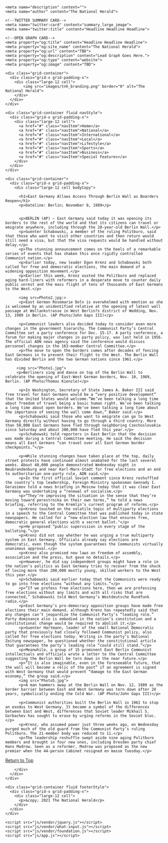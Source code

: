 <!doctype html>
<html class="no-js" lang="en" dir="ltr">
  <head>
    <meta charset="utf-8">
    <meta http-equiv="x-ua-compatible" content="ie=edge">
    <meta name="viewport" content="width=device-width, initial-scale=1.0">
    <title>Headline Headline Headline | The National Herald</title>
    <link rel="stylesheet" href="css/foundation.css">
    <link rel="stylesheet" href="css/app.css">


<!-- FILL OUT META TAGS! -->
    <meta name="description" content="">
    <meta name="author" content="The National Herald">

    <!--TWITTER SUMMARY CARD-->
    <meta name="twitter:card" content="summary_large_image">
    <meta name="twitter:title" content="Headline Headline Headline">

    <!--OPEN GRAPH CARD-->
    <meta property="og:title" content="Headline Headline Headline">
    <meta property="og:site_name" content="The National Herald">
    <meta property="og:url" content="TBD">
    <meta property="og:description" content="Lead Graph Goes Here.">
    <meta property="og:type" content="website">
    <meta property="og:image" content="TBD">

  </head>
  <body>

<!-- RETURN TO TOP -->
<a name="top"></a>
<!-- END RETURN TO TOP -->

<!-- SITE BRANDING -->
    <div class="grid-container">
      <div class="grid-x grid-padding-x">
        <div class="large-12 cell">
            <img src="images/tnh_branding.png" border="0" alt="The National Herald">
        </div>
      </div>
    </div>
<!-- END SITE BRANDING -->

<!-- NAV BAR -->
    <div class="grid-container fluid navStyle">
      <div class="grid-x grid-padding-x">
        <div class="large-12 cell">
          <a href="#" class="navItem">Home</a>
          <a href="#" class="navItem">National</a>
          <a href="#" class="navItem">International</a>
          <a href="#" class="navItem">Local</a>
          <a href="#" class="navItem">Lifestyle</a>
          <a href="#" class="navItem">Sports</a>
          <a href="#" class="navItem">Business</a>
          <a href="#" class="navItem">Special Features</a>
        </div>
      </div>
    </div>
<!-- END NAV BAR -->

<!-- BODY COPY -->
    <div class="grid-container">
      <div class="grid-x grid-padding-x">
        <div class="large-12 cell bodyCopy">

          <h1>East Germany Allows Access Through Berlin Wall as Boarders Reopen</h1>
          <p>Dateline: Berlin; November 8, 1989</p>


          <p>BERLIN (AP) — East Germany said today it was opening its borders to the rest of the world and that its citizens can travel or emigrate anywhere, including through the 28-year-old Berlin Wall.</p>
          <p>Guenter Schabowski, a member of the ruling Politburo, said that those who want to visit other countries and then return would still need a visa, but that the visa requests would be handled without delay.</p>
          <p>The stunning announcement comes on the heels of a remarkable series of events that has shaken this once rigidly controlled Communist nation.</p>
          <p>Earlier today, new leader Egon Krenz and Schabowski both called for free and democratic elections, the main demand of a widening opposition movement.</p>
          <p>Earlier this week, Krenz ousted the Politburo and replaced aging hard-liners with reformers in a desperate move to counter daily public unrest and the mass flight of tens of thousands of East Germans to the West.</p>

          <img src=Photo2.jpg:>
          <p>East German Rosemarie Doln is overwhelmed with emotion as she is welcomed by an unidentified relative at the opening of latest wall passage at Wollankstrasse in West Berlin?s district of Wedding, Nov. 13, 1989 in Berlin. (AP Photo/John Gaps III)</p>

          <p>Communist leaders also decided today to consider even more changes in the government hierarchy. The Communist Party’s Central Committee set a party conference for Dec. 15-17. A party conference, a forum for making major changes in party policy, was last held in 1956. The official ADN news agency said the conference would discuss personnel changes in the 163-member Central Committee.</p>
          <p>The move to open the borders comes after decades of fencing East Germans in to prevent their flight to the West. The Berlin Wall has divided Berlin and the two German nations since 1961.</p>

         <img src="Photo1.jpg">
         <p>Berliners sing and dance on top of the Berlin Wall to celebrate the opening of East-West German borders, Nov. 10, 1989, Berlin. (AP Photo/Thomas Kienzle)</p>

          <p>In Washington, Secretary of State James A. Baker III said free travel for East Germans would be a “very positive development” that the United States would welcome.“We’ve been talking a long time about freedom of travel being a basic human right. We’ve been talking a long time about open borders. We’ve been talking a long time about the importance of seeing the wall come down,” Baker said.</p>
          <p>Schabowski said those who want to emigrate can go to West Germany directly without having to go through a third country. More than 50,000 East Germans have fled through neighboring Czechoslovakia since Saturday and about 200,000 have fled this year.</p>
          <p>Schabowski told reporters in East Berlin that the decision was made during a Central Committee meeting. He said the decision means all East Germans “can travel over all East German border checkpoints.”</p>

          <p>While stunning changes have taken place at the top, daily street protests have continued almost unabated for the last several weeks. About 40,000 people demonstrated Wednesday night in Neubrandenburg and near Karl-Marx-Stadt for free elections and an end to authoritarian one-party rule, ADN said.</p>
          <p>In the first official Soviet comment since Krenz reshuffled the country’s top leadership, Foreign Ministry spokesman Gennady I. Gerasimov told a news briefing in Moscow today that it was clear East Germany was undertaking a “renewal of socialism.</p>
          <p>“They’re improving the situation in the sense that they’re moving toward perestroika on their own terms,” he told a news briefing, referring to the Kremlin’s current program of reforms.</p>
          <p>Krenz touched on the volatile topic of multiparty elections in a speech to the Central Committee that was published today in state newspapers. He called for a “new election law that ensures free, democratic general elections with a secret ballot."</p>
          <p>He proposed “public supervision in every stage of the balloting.”</p>
          <p>Krenz did not say whether he was urging a true multiparty system in East Germany. Officials already say elections are democratic, even though the system guarantees the Communists virtually unanimous approval.</p>
          <p>Krenz also promised new laws on freedom of assembly, association and the press, but gave no details.</p>
          <p>However, he did say independent groups might have a role in the nation’s politics as East Germany tries to recover from the shock of losing more than 200,000 mostly young, skilled workers to the West this year.</p>
          <p>Schabowski said earlier today that the Communists were ready to go into free elections “without any limits.”</p>
          <p>“If we profess free elections here, then we are professing free elections without any limits and with all risks that are connected,” Schabowski told West Germany’s Westdeutsche Rundfunk radio.</p>
          <p>East Germany’s pro-democracy opposition groups have made free elections their main demand, although Krenz has repeatedly said that any changes can’t jeopardize the Communist Party’s “leading role.” Party dominance also is embodied in the nation’s constitution and a constitutional change would be required to abolish it.</p>
          <p>Guenter Hartmann, leader of the small National Democratic party that previously had closely followed Communist policy, also called for free elections today. Writing in the party’s National Zeitung newspaper, he questioned whether the constitutional article that guarantees the party’s leading role “could still stand.”</p>
          <p>Meanwhile, a group of 15 prominent East Berlin Communist intellectuals and officials wrote a letter to the Central Committee suggesting the Berlin Wall be torn down in the near future.</p>
          <p>“It is also imaginable, even in the foreseeable future, that the wall will become a relic of the past” if an agreement is signed with West Germany that would prevent “damage to the East German economy,” the group said.</p>
          <img src="Photo5.jpg">
          <p>A man hammers away at the Berlin Wall on Nov. 12, 1989 as the border barrier between East and West Germany was torn down after 28 years, symbolically ending the Cold War. (AP Photo/John Gaps III)</p>
          
          <p>Communist authorities built the Berlin Wall in 1961 to stop an exodus to West Germany. It became a symbol of the differences between East and West, differences that Soviet leader Mikhail S. Gorbachev has sought to erase by urging reforms in the Soviet bloc.</p>
          <p>Krenz, who assumed power just three weeks ago, on Wednesday purged much of the old guard from the Communist Party’s ruling Politburo. The 21-member body was reduced to 11.</p>
          <p>The leadership reshuffle swept aside nine aging Politburo members and brought in four new ones, including Dresden party chief Hans Modrow. Seen as a reformer, Modrow was proposed as the new premier when the 44-person Cabinet resigned en masse Tuesday.</p>




<p class="rtt"><a href="#top">Return to Top</a></p>

        </div>
      </div>
    </div>
<!-- END BODY COPY -->

<!-- FOOTER BAR -->
<!-- NAV BAR -->
    <div class="grid-container fluid footerStyle">
      <div class="grid-x grid-padding-x">
        <div class="large-12 cell">
          <p>&copy; 2021 The National Herald</p>
        </div>
      </div>
    </div>
<!-- END NAV BAR -->

    <script src="js/vendor/jquery.js"></script>
    <script src="js/vendor/what-input.js"></script>
    <script src="js/vendor/foundation.js"></script>
    <script src="js/app.js"></script>
  </body>
</html>

